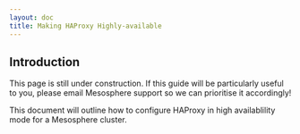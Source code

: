 ```yaml
---
layout: doc
title: Making HAProxy Highly-available
---
```



## Introduction

This page is still under construction. If this guide will be particularly useful to you, please email Mesosphere support so we can prioritise it accordingly!

This document will outline how to configure HAProxy in high availablility mode for a Mesosphere cluster.